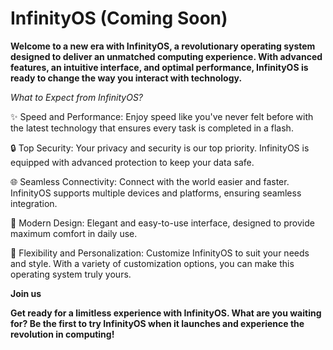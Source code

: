 # InfinityOS (Coming Soon)

**Welcome to a new era with InfinityOS, a revolutionary operating system designed to deliver an unmatched computing experience. With advanced features, an intuitive interface, and optimal performance, InfinityOS is ready to change the way you interact with technology.**

_What to Expect from InfinityOS?_

✨ Speed ​​and Performance: Enjoy speed like you've never felt before with the latest technology that ensures every task is completed in a flash.

🔒 Top Security: Your privacy and security is our top priority. InfinityOS is equipped with advanced protection to keep your data safe.

🌐 Seamless Connectivity: Connect with the world easier and faster. InfinityOS supports multiple devices and platforms, ensuring seamless integration.

🎨 Modern Design: Elegant and easy-to-use interface, designed to provide maximum comfort in daily use.

🚀 Flexibility and Personalization: Customize InfinityOS to suit your needs and style. With a variety of customization options, you can make this operating system truly yours.

**Join us**

**Get ready for a limitless experience with InfinityOS. What are you waiting for? Be the first to try InfinityOS when it launches and experience the revolution in computing!**
